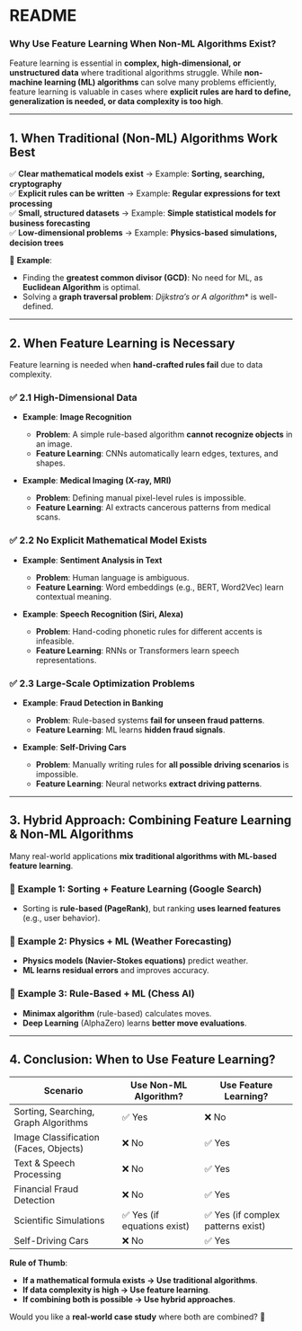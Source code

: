 # README

### **Why Use Feature Learning When Non-ML Algorithms Exist?**
Feature learning is essential in **complex, high-dimensional, or unstructured data** where traditional algorithms struggle. While **non-machine learning (ML) algorithms** can solve many problems efficiently, feature learning is valuable in cases where **explicit rules are hard to define, generalization is needed, or data complexity is too high**.

---

## **1. When Traditional (Non-ML) Algorithms Work Best**
✅ **Clear mathematical models exist** → Example: **Sorting, searching, cryptography**  
✅ **Explicit rules can be written** → Example: **Regular expressions for text processing**  
✅ **Small, structured datasets** → Example: **Simple statistical models for business forecasting**  
✅ **Low-dimensional problems** → Example: **Physics-based simulations, decision trees**  

📌 **Example**:  
- Finding the **greatest common divisor (GCD)**: No need for ML, as **Euclidean Algorithm** is optimal.  
- Solving a **graph traversal problem**: **Dijkstra’s or A* algorithm** is well-defined.  

---

## **2. When Feature Learning is Necessary**
Feature learning is needed when **hand-crafted rules fail** due to data complexity.

### ✅ **2.1 High-Dimensional Data**
- **Example**: **Image Recognition**  
  - **Problem**: A simple rule-based algorithm **cannot recognize objects** in an image.  
  - **Feature Learning**: CNNs automatically learn edges, textures, and shapes.  

- **Example**: **Medical Imaging (X-ray, MRI)**
  - **Problem**: Defining manual pixel-level rules is impossible.  
  - **Feature Learning**: AI extracts cancerous patterns from medical scans.

### ✅ **2.2 No Explicit Mathematical Model Exists**
- **Example**: **Sentiment Analysis in Text**  
  - **Problem**: Human language is ambiguous.  
  - **Feature Learning**: Word embeddings (e.g., BERT, Word2Vec) learn contextual meaning.

- **Example**: **Speech Recognition (Siri, Alexa)**
  - **Problem**: Hand-coding phonetic rules for different accents is infeasible.  
  - **Feature Learning**: RNNs or Transformers learn speech representations.

### ✅ **2.3 Large-Scale Optimization Problems**
- **Example**: **Fraud Detection in Banking**
  - **Problem**: Rule-based systems **fail for unseen fraud patterns**.  
  - **Feature Learning**: ML learns **hidden fraud signals**.

- **Example**: **Self-Driving Cars**
  - **Problem**: Manually writing rules for **all possible driving scenarios** is impossible.  
  - **Feature Learning**: Neural networks **extract driving patterns**.

---

## **3. Hybrid Approach: Combining Feature Learning & Non-ML Algorithms**
Many real-world applications **mix traditional algorithms with ML-based feature learning**.

### 🔹 **Example 1: Sorting + Feature Learning (Google Search)**
- Sorting is **rule-based (PageRank)**, but ranking **uses learned features** (e.g., user behavior).

### 🔹 **Example 2: Physics + ML (Weather Forecasting)**
- **Physics models (Navier-Stokes equations)** predict weather.  
- **ML learns residual errors** and improves accuracy.

### 🔹 **Example 3: Rule-Based + ML (Chess AI)**
- **Minimax algorithm** (rule-based) calculates moves.  
- **Deep Learning** (AlphaZero) learns **better move evaluations**.

---

## **4. Conclusion: When to Use Feature Learning?**
| **Scenario**                     | **Use Non-ML Algorithm?** | **Use Feature Learning?** |
|----------------------------------|------------------|------------------|
| Sorting, Searching, Graph Algorithms | ✅ Yes  | ❌ No  |
| Image Classification (Faces, Objects) | ❌ No  | ✅ Yes |
| Text & Speech Processing | ❌ No  | ✅ Yes |
| Financial Fraud Detection | ❌ No  | ✅ Yes |
| Scientific Simulations | ✅ Yes (if equations exist) | ✅ Yes (if complex patterns exist) |
| Self-Driving Cars | ❌ No  | ✅ Yes |

**Rule of Thumb**:  
- **If a mathematical formula exists → Use traditional algorithms**.  
- **If data complexity is high → Use feature learning**.  
- **If combining both is possible → Use hybrid approaches**.  

Would you like a **real-world case study** where both are combined? 🚀
